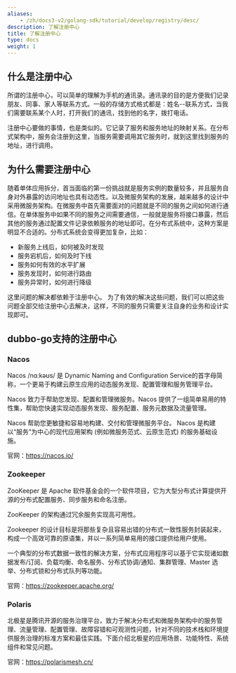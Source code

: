 ```yaml
---
aliases:
    - /zh/docs3-v2/golang-sdk/tutorial/develop/registry/desc/
description: 了解注册中心
title: 了解注册中心
type: docs
weight: 1
---
```




## 什么是注册中心

所谓的注册中心，可以简单的理解为手机的通讯录。通讯录的目的是方便我们记录朋友、同事、家人等联系方式。一般的存储方式格式都是：姓名--联系方式，当我们需要联系某个人时，打开我们的通讯，找到他的名字，拨打电话。

注册中心要做的事情，也是类似的。它记录了服务和服务地址的映射关系。在分布式架构中，服务会注册到这里，当服务需要调用其它服务时，就到这里找到服务的地址，进行调用。


## 为什么需要注册中心

随着单体应用拆分，首当面临的第一份挑战就是服务实例的数量较多，并且服务自身对外暴露的访问地址也具有动态性。以及微服务架构的发展，越来越多的设计中采用微服务架构。在微服务中首先需要面对的问题就是不同的服务之间如何进行通信。在单体服务中如果不同的服务之间需要通信，一般就是服务将接口暴露，然后其他的服务通过配置文件记录依赖服务的地址即可。在分布式系统中，这种方案是明显不合适的。分布式系统会变得更加复杂，比如：

- 新服务上线后，如何被及时发现
- 服务宕机后，如何及时下线
- 服务如何有效的水平扩展
- 服务发现时，如何进行路由
- 服务异常时，如何进行降级

这里问题的解决都依赖于注册中心。
为了有效的解决这些问题，我们可以把这些问题全部交给注册中心去解决，这样，不同的服务只需要关注自身的业务和设计实现即可。


## dubbo-go支持的注册中心

### Nacos
Nacos /nɑ:kəʊs/ 是 Dynamic Naming and Configuration Service的首字母简称，一个更易于构建云原生应用的动态服务发现、配置管理和服务管理平台。

Nacos 致力于帮助您发现、配置和管理微服务。Nacos 提供了一组简单易用的特性集，帮助您快速实现动态服务发现、服务配置、服务元数据及流量管理。

Nacos 帮助您更敏捷和容易地构建、交付和管理微服务平台。 Nacos 是构建以“服务”为中心的现代应用架构 (例如微服务范式、云原生范式) 的服务基础设施。

官网：https://nacos.io/

### Zookeeper
ZooKeeper 是 Apache 软件基金会的一个软件项目，它为大型分布式计算提供开源的分布式配置服务、同步服务和命名注册。

ZooKeeper 的架构通过冗余服务实现高可用性。

Zookeeper 的设计目标是将那些复杂且容易出错的分布式一致性服务封装起来，构成一个高效可靠的原语集，并以一系列简单易用的接口提供给用户使用。

一个典型的分布式数据一致性的解决方案，分布式应用程序可以基于它实现诸如数据发布/订阅、负载均衡、命名服务、分布式协调/通知、集群管理、Master 选举、分布式锁和分布式队列等功能。

官网：https://zookeeper.apache.org/

### Polaris
北极星是腾讯开源的服务治理平台，致力于解决分布式和微服务架构中的服务管理、流量管理、配置管理、故障容错和可观测性问题，针对不同的技术栈和环境提供服务治理的标准方案和最佳实践。下面介绍北极星的应用场景、功能特性、系统组件和常见问题。


官网：https://polarismesh.cn/